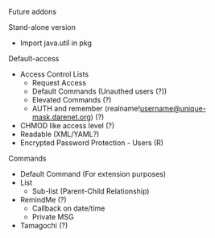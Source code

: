 Future addons

Stand-alone version
+ Import java.util in pkg

Default-access
+ Access Control Lists
  +  Request Access
  +  Default Commands (Unauthed users (?))
  +  Elevated Commands (?)
  +  AUTH and remember (realname!username@unique-mask.darenet.org) (?)
+  CHMOD like access level (?)
+  Readable (XML/YAML?)
+  Encrypted Password Protection - Users (R)

Commands
+ Default Command (For extension purposes)
+ List
  +  Sub-list (Parent-Child Relationship)
+ RemindMe (?)
  +  Callback on date/time
  +  Private MSG
+ Tamagochi (?)
